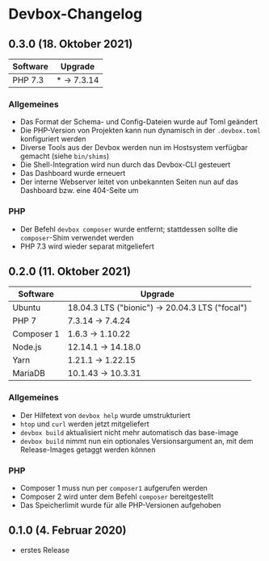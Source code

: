 # Devbox-Changelog

## 0.3.0 (18. Oktober 2021)

| Software | Upgrade |
| --- | --- |
| PHP 7.3 | * → 7.3.14 |

### Allgemeines

* Das Format der Schema- und Config-Dateien wurde auf Toml geändert
* Die PHP-Version von Projekten kann nun dynamisch in der `.devbox.toml` konfiguriert werden
* Diverse Tools aus der Devbox werden nun im Hostsystem verfügbar gemacht (siehe `bin/shims`)
* Die Shell-Integration wird nun durch das Devbox-CLI gesteuert
* Das Dashboard wurde erneuert
* Der interne Webserver leitet von unbekannten Seiten nun auf das Dashboard bzw. eine 404-Seite um

### PHP

* Der Befehl `devbox composer` wurde entfernt; stattdessen sollte die `composer`-Shim verwendet werden
* PHP 7.3 wird wieder separat mitgeliefert

## 0.2.0 (11. Oktober 2021)

| Software | Upgrade |
| --- | --- |
| Ubuntu | 18.04.3 LTS ("bionic") → 20.04.3 LTS ("focal") |
| PHP 7 | 7.3.14 → 7.4.24 |
| Composer 1 | 1.6.3 → 1.10.22 |
| Node.js | 12.14.1 → 14.18.0 |
| Yarn | 1.21.1 → 1.22.15 |
| MariaDB | 10.1.43 → 10.3.31 |

### Allgemeines

* Der Hilfetext von `devbox help` wurde umstrukturiert
* `htop` und `curl` werden jetzt mitgeliefert
* `devbox build` aktualisiert nicht mehr automatisch das base-image
* `devbox build` nimmt nun ein optionales Versionsargument an, mit dem
  Release-Images getaggt werden können

### PHP

* Composer 1 muss nun per `composer1` aufgerufen werden
* Composer 2 wird unter dem Befehl `composer` bereitgestellt
* Das Speicherlimit wurde für alle PHP-Versionen aufgehoben

## 0.1.0 (4. Februar 2020)

* erstes Release

